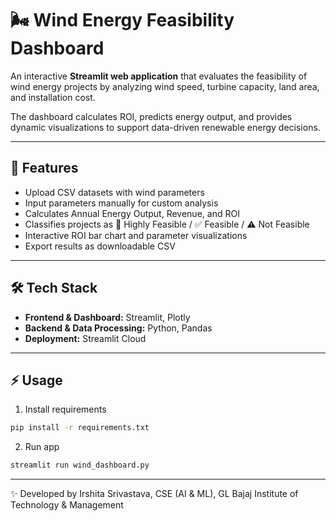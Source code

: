 # 🌬️ Wind Energy Feasibility Dashboard

An interactive **Streamlit web application** that evaluates the feasibility of wind energy projects by analyzing wind speed, turbine capacity, land area, and installation cost. 

The dashboard calculates ROI, predicts energy output, and provides dynamic visualizations to support data-driven renewable energy decisions.

---

## 🚀 Features
- Upload CSV datasets with wind parameters
- Input parameters manually for custom analysis
- Calculates Annual Energy Output, Revenue, and ROI
- Classifies projects as 🌟 Highly Feasible / ✅ Feasible / ⚠️ Not Feasible
- Interactive ROI bar chart and parameter visualizations
- Export results as downloadable CSV

---

## 🛠️ Tech Stack
- **Frontend & Dashboard:** Streamlit, Plotly
- **Backend & Data Processing:** Python, Pandas
- **Deployment:** Streamlit Cloud

---

## ⚡ Usage
1. Install requirements
```bash
pip install -r requirements.txt
```
2. Run app
```bash
streamlit run wind_dashboard.py
```

---

✨ Developed by Irshita Srivastava, CSE (AI & ML), GL Bajaj Institute of Technology & Management
